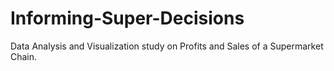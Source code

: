 # Informing-Super-Decisions
Data Analysis and Visualization study on Profits and Sales of a Supermarket Chain.
